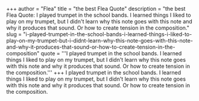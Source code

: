 +++
author = "Flea"
title = "the best Flea Quote"
description = "the best Flea Quote: I played trumpet in the school bands. I learned things I liked to play on my trumpet, but I didn't learn why this note goes with this note and why it produces that sound. Or how to create tension in the composition."
slug = "i-played-trumpet-in-the-school-bands-i-learned-things-i-liked-to-play-on-my-trumpet-but-i-didnt-learn-why-this-note-goes-with-this-note-and-why-it-produces-that-sound-or-how-to-create-tension-in-the-composition"
quote = '''I played trumpet in the school bands. I learned things I liked to play on my trumpet, but I didn't learn why this note goes with this note and why it produces that sound. Or how to create tension in the composition.'''
+++
I played trumpet in the school bands. I learned things I liked to play on my trumpet, but I didn't learn why this note goes with this note and why it produces that sound. Or how to create tension in the composition.

